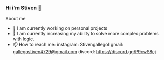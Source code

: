 ### Hi i'm Stiven 👋

<!--
**Stiven4729/Stiven4729** is a ✨ _special_ ✨ repository because its `README.md` (this file) appears on your GitHub profile.

Here are some ideas to get you started:
-->

About me
- 🔭 I am currently working on personal projects
- 🌱 I am currently increasing my ability to solve more complex problems with logic.
- 📫 How to reach me:
        instagram: Stivengallegol 
        gmail: gallegostiven4729@gmail.com
        discord: https://discord.gg/P9cwS8cj 
